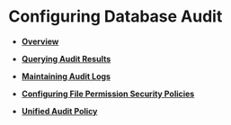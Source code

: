 # Configuring Database Audit<a name="EN-US_TOPIC_0289900858"></a>

-   **[Overview](overview-5.md)**  

-   **[Querying Audit Results](querying-audit-results.md)**  

-   **[Maintaining Audit Logs](maintaining-audit-logs.md)**  

-   **[Configuring File Permission Security Policies](configuring-file-permission-security-policies.md)**  

-   **[Unified Audit Policy](unified-audit-policy.md)**  


